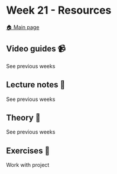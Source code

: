 # Week 21 - Resources

[:house: Main page](https://github.com/kokchun/Deep-learning-AI21)

## Video guides :video_camera:
See previous weeks

## Lecture notes :book:
See previous weeks

## Theory :book:
See previous weeks

## Exercises :running:
Work with project
